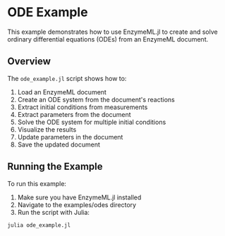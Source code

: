 # ODE Example

This example demonstrates how to use EnzymeML.jl to create and solve ordinary differential equations (ODEs) from an EnzymeML document.

## Overview

The `ode_example.jl` script shows how to:

1. Load an EnzymeML document
2. Create an ODE system from the document's reactions
3. Extract initial conditions from measurements
4. Extract parameters from the document
5. Solve the ODE system for multiple initial conditions
6. Visualize the results
7. Update parameters in the document
8. Save the updated document

## Running the Example

To run this example:

1. Make sure you have EnzymeML.jl installed
2. Navigate to the examples/odes directory
3. Run the script with Julia:

```bash
julia ode_example.jl
```

